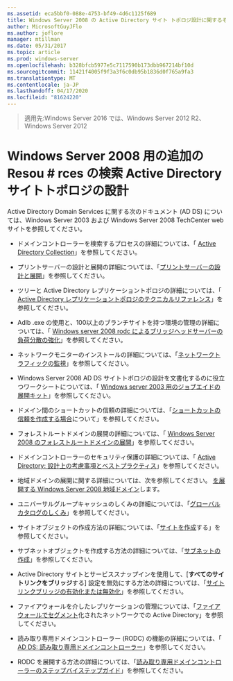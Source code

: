 ```yaml
---
ms.assetid: eca5bbf0-088e-4753-bf49-4d6c1125f689
title: Windows Server 2008 の Active Directory サイト トポロジ設計に関するその他のリソースの検索
author: MicrosoftGuyJFlo
ms.author: joflore
manager: mtillman
ms.date: 05/31/2017
ms.topic: article
ms.prod: windows-server
ms.openlocfilehash: b328bfcb5977e5c7117590b173dbb967214bf10d
ms.sourcegitcommit: 11421f4005f9f3a3f6c0db95b1836d0f765a9fa3
ms.translationtype: MT
ms.contentlocale: ja-JP
ms.lasthandoff: 04/17/2020
ms.locfileid: "81624220"
---
```

> 適用先:Windows Server 2016 では、Windows Server 2012 R2、Windows Server 2012

# <a name="finding-additional-resources-for-windows-server-2008-active-directory-site-topology-design"></a>Windows Server 2008 用の追加の Resou # rces の検索 Active Directory サイトトポロジの設計

Active Directory Domain Services に関する次のドキュメント (AD DS) については、Windows Server 2003 および Windows Server 2008 TechCenter web サイトを参照してください。

- ドメインコントローラーを検索するプロセスの詳細については、「 [Active Directory Collection](https://docs.microsoft.com/previous-versions/windows/it-pro/windows-server-2003/cc780036(v=ws.10))」を参照してください。

- プリントサーバーの設計と展開の詳細については、「[プリントサーバーの設計と展開](https://docs.microsoft.com/previous-versions/windows/it-pro/windows-server-2003/cc785842(v=ws.10))」を参照してください。

- ツリーと Active Directory レプリケーショントポロジの詳細については、「 [Active Directory レプリケーショントポロジのテクニカルリファレンス](https://docs.microsoft.com/previous-versions/windows/it-pro/windows-server-2003/cc755326(v=ws.10))」を参照してください。

- Adlb .exe の使用と、100以上のブランチサイトを持つ環境の管理の詳細については、「 [Windows server 2008 rodc によるブリッジヘッドサーバーの負荷分散の強化](https://docs.microsoft.com/previous-versions/windows/it-pro/windows-server-2008-R2-and-2008/dd735927(v%3dws.10))」を参照してください。

- ネットワークモニターのインストールの詳細については、「[ネットワークトラフィックの監視](https://docs.microsoft.com/previous-versions/windows/it-pro/windows-server-2003/cc783075(v=ws.10))」を参照してください。

- Windows Server 2008 AD DS サイトトポロジの設計を文書化するのに役立つワークシートについては、「 [Windows server 2003 用のジョブエイドの展開キット](https://microsoft.com/download/details.aspx?id=9608)」を参照してください。

- ドメイン間のショートカットの信頼の詳細については、「[ショートカットの信頼を作成する場合](https://docs.microsoft.com/previous-versions/windows/it-pro/windows-server-2008-R2-and-2008/cc754538(v=ws.11))について」を参照してください。

- フォレストルートドメインの展開の詳細については、「 [Windows Server 2008 のフォレストルートドメインの展開](https://docs.microsoft.com/previous-versions/windows/it-pro/windows-server-2008-R2-and-2008/cc731174(v=ws.10))」を参照してください。

- ドメインコントローラーのセキュリティ保護の詳細については、「 [Active Directory: 設計上の考慮事項とベストプラクティス](https://social.technet.microsoft.com/wiki/contents/articles/52587.active-directory-design-considerations-and-best-practices.aspx)」を参照してください。

- 地域ドメインの展開に関する詳細については、次を参照してください。 [を展開する Windows Server 2008 地域ドメイン](https://docs.microsoft.com/previous-versions/windows/it-pro/windows-server-2008-R2-and-2008/cc755118(v=ws.10))します。

- ユニバーサルグループキャッシュのしくみの詳細については、「[グローバルカタログのしくみ](https://docs.microsoft.com/previous-versions/windows/it-pro/windows-server-2003/cc737410(v=ws.10))」を参照してください。

- サイトオブジェクトの作成方法の詳細については、「[サイトを作成](https://docs.microsoft.com/previous-versions/windows/it-pro/windows-server-2008-R2-and-2008/cc772304(v=ws.11))する」を参照してください。

- サブネットオブジェクトを作成する方法の詳細については、「[サブネットの作成](https://docs.microsoft.com/previous-versions/windows/it-pro/windows-server-2008-R2-and-2008/cc770372(v=ws.11))」を参照してください。

- Active Directory サイトとサービススナップインを使用して、[**すべてのサイトリンクをブリッジ**する] 設定を無効にする方法の詳細については、「[サイトリンクブリッジの有効化または無効化](https://docs.microsoft.com/previous-versions/windows/it-pro/windows-server-2003/cc738789(v=ws.10))」を参照してください。

- ファイアウォールを介したレプリケーションの管理については、「[ファイアウォールでセグメント](https://microsoft.com/download/details.aspx?familyid=c2ef3846-43f0-4caf-9767-a9166368434e)化されたネットワークでの Active Directory」を参照してください。

- 読み取り専用ドメインコントローラー (RODC) の機能の詳細については、「 [AD DS: 読み取り専用ドメインコントローラー](https://docs.microsoft.com/previous-versions/windows/it-pro/windows-server-2008-R2-and-2008/cc732801(v=ws.10))」を参照してください。

- RODC を展開する方法の詳細については、「[読み取り専用ドメインコントローラーのステップバイステップガイド](https://docs.microsoft.com/previous-versions/windows/it-pro/windows-server-2008-R2-and-2008/cc772234(v=ws.10))」を参照してください。

